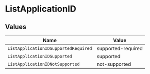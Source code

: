 # ListApplicationID


## Values

| Name                                 | Value                                |
| ------------------------------------ | ------------------------------------ |
| `ListApplicationIDSupportedRequired` | supported-required                   |
| `ListApplicationIDSupported`         | supported                            |
| `ListApplicationIDNotSupported`      | not-supported                        |